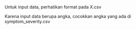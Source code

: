 Untuk input data, perhatikan format pada X.csv

Karena input data berupa angka, cocokkan angka yang ada di symptom_severity.csv
